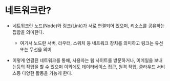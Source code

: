 # 네트워크란?

- 네트워크란 노드(Node)와 링크(Link)가 서로 연결되어 있으며, 리소스를 공유하는 집합을 의미한다.

  - 여기서 노드란 서버, 라우터, 스위치 등 네트워크 장치를 의미하고 링크는 유선 또는 무선을 의미

- 이렇게 연결된 네트워크를 통해, 사용자는 웹 사이트를 방문하거나, 이메일을 보내는등의 작업을 할 수 있으며 이외에도 데이터베이스 접근, 원격 작업, 클라우드 서비스등 다양한 활동을 가능케 한다.
